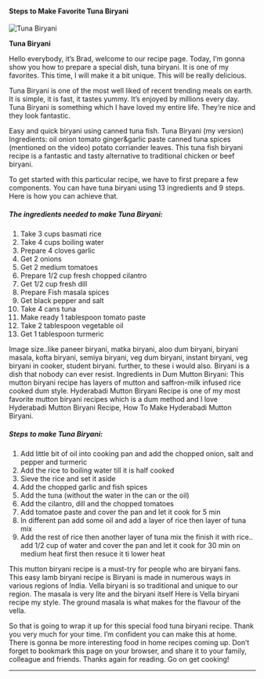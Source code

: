             

#### Steps to Make Favorite Tuna Biryani

![Tuna Biryani](https://img-global.cpcdn.com/recipes/a94813b80b42e940/751x532cq70/tuna-biryani-recipe-main-photo.jpg)

**Tuna Biryani**

Hello everybody, it’s Brad, welcome to our recipe page. Today, I’m gonna show you how to prepare a special dish, tuna biryani. It is one of my favorites. This time, I will make it a bit unique. This will be really delicious.

Tuna Biryani is one of the most well liked of recent trending meals on earth. It is simple, it is fast, it tastes yummy. It’s enjoyed by millions every day. Tuna Biryani is something which I have loved my entire life. They’re nice and they look fantastic.

Easy and quick biryani using canned tuna fish. Tuna Biryani (my version) Ingredients: oil onion tomato ginger&garlic paste canned tuna spices (mentioned on the video) potato corriander leaves. This tuna fish biryani recipe is a fantastic and tasty alternative to traditional chicken or beef biryani.

To get started with this particular recipe, we have to first prepare a few components. You can have tuna biryani using 13 ingredients and 9 steps. Here is how you can achieve that.

##### The ingredients needed to make Tuna Biryani:

1.  Take 3 cups basmati rice
2.  Take 4 cups boiling water
3.  Prepare 4 cloves garlic
4.  Get 2 onions
5.  Get 2 medium tomatoes
6.  Prepare 1/2 cup fresh chopped cilantro
7.  Get 1/2 cup fresh dill
8.  Prepare Fish masala spices
9.  Get black pepper and salt
10.  Take 4 cans tuna
11.  Make ready 1 tablespoon tomato paste
12.  Take 2 tablespoon vegetable oil
13.  Get 1 tablespoon turmeric

Image size..like paneer biryani, matka biryani, aloo dum biryani, biryani masala, kofta biryani, semiya biryani, veg dum biryani, instant biryani, veg biryani in cooker, student biryani. further, to these i would also. Biryani is a dish that nobody can ever resist. Ingredients in Dum Mutton Biryani: This mutton biryani recipe has layers of mutton and saffron-milk infused rice cooked dum style. Hyderabadi Mutton Biryani Recipe is one of my most favorite mutton biryani recipes which is a dum method and I love Hyderabadi Mutton Biryani Recipe, How To Make Hyderabadi Mutton Biryani.

##### Steps to make Tuna Biryani:

1.  Add little bit of oil into cooking pan and add the chopped onion, salt and pepper and turmeric
2.  Add the rice to boiling water till it is half cooked
3.  Sieve the rice and set it aside
4.  Add the chopped garlic and fish spices
5.  Add the tuna (without the water in the can or the oil)
6.  Add the cilantro, dill and the chopped tomatoes
7.  Add tomatoe paste and cover the pan and let it cook for 5 min
8.  In different pan add some oil and add a layer of rice then layer of tuna mix
9.  Add the rest of rice then another layer of tuna mix the finish it with rice.. add 1/2 cup of water and cover the pan and let it cook for 30 min on medium heat first then resuce it ti lower heat

This mutton biryani recipe is a must-try for people who are biryani fans. This easy lamb biryani recipe is Biryani is made in numerous ways in various regions of India. Vella biryani is so traditional and unique to our region. The masala is very lite and the biryani itself Here is Vella biryani recipe my style. The ground masala is what makes for the flavour of the vella.

So that is going to wrap it up for this special food tuna biryani recipe. Thank you very much for your time. I’m confident you can make this at home. There is gonna be more interesting food in home recipes coming up. Don’t forget to bookmark this page on your browser, and share it to your family, colleague and friends. Thanks again for reading. Go on get cooking!

* * *